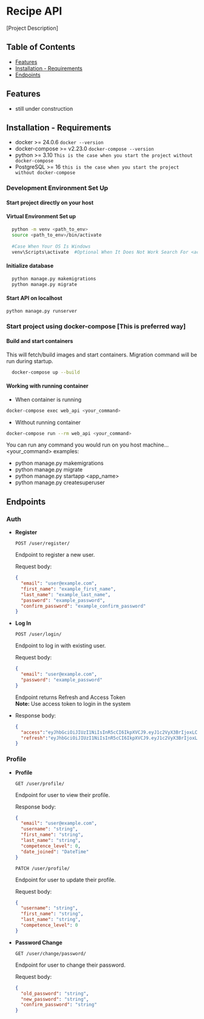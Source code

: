 # Recipe API

[Project Description]

## Table of Contents

- [Features](#features)
- [Installation - Requirements](#installation)
- [Endpoints](#endpoints)

## Features

- still under construction

## Installation - Requirements

* docker >= 24.0.6
  ```docker --version```
* docker-compose >= v2.23.0
  ```docker-compose --version```
* python >= 3.10
  ```This is the case when you start the project without docker-compose```
* PostgreSQL >= 16
  ```this is the case when you start the project without docker-compose```

### Development Environment Set Up

#### Start project directly on your host

#### Virtual Environment Set up

```bash
  python -m venv <path_to_env>
  source <path_to_env>/bin/activate
  
  #Case When Your OS Is Windows
  venv\Scripts\activate  #Optional When It Does Not Work Search For <activate.bat> File
```

#### Initialize database

```bash
  python manage.py makemigrations
  python manage.py migrate
```

#### Start API on localhost

```bash
python manage.py runserver
```

### Start project using docker-compose [This is preferred way]

#### Build and start containers

This will fetch/build images and start containers. Migration command will be run during startup.

```bash
  docker-compose up --build
```

#### Working with running container

* When container is running

```bash
docker-compose exec web_api <your_command>
```

* Without running container

```bash
docker-compose run --rm web_api <your_command>
```

You can run any command you would run on you host machine...
<your_command> examples:

* python manage.py makemigrations
* python manage.py migrate
* python manage.py startapp <app_name>
* python manage.py createsuperuser

## Endpoints

### Auth

- **Register**

  `POST /user/register/`

  Endpoint to register a new user.

  Request body:
  ```json
  {
    "email": "user@example.com",
    "first_name": "example_first_name",
    "last_name": "example_last_name",
    "password": "example_password",
    "confirm_password": "example_confirm_password"
  }
  ```
- **Log In**

  `POST /user/login/`

  Endpoint to log in with existing user.

  Request body:
  ```json
  {
    "email": "user@example.com",
    "password": "example_password"
  }
  ```
  Endpoint returns Refresh and Access Token  
  **Note:** Use access token to login in the system
- Response body:
  ```json
  {
    "access":"eyJhbGciOiJIUzI1NiIsInR5cCI6IkpXVCJ9.eyJ1c2VyX3BrIjoxLCJ0b2tlbl90eXBlIjoiYWNjZXNzIiwiY29sZF9zdHVmZiI6IuKYgyIsImV4cCI6MTIzNDU2LCJqdGkiOiJmZDJmOWQ1ZTFhN2M0MmU4OTQ5MzVlMzYyYmNhOGJjYSJ9.NHlztMGER7UADHZJlxNG0WSi22a2KaYSfd1S-AuT7lU",
    "refresh":"eyJhbGciOiJIUzI1NiIsInR5cCI6IkpXVCJ9.eyJ1c2VyX3BrIjoxLCJ0b2tlbl90eXBlIjoicmVmcmVzaCIsImNvbGRfc3R1ZmYiOiLimIMiLCJleHAiOjIzNDU2NywianRpIjoiZGUxMmY0ZTY3MDY4NDI3ODg5ZjE1YWMyNzcwZGEwNTEifQ.aEoAYkSJjoWH1boshQAaTkf8G3yn0kapko6HFRt7Rh4"
  }
  ```

### Profile

- **Profile**

  `GET /user/profile/`

  Endpoint for user to view their profile.

  Response body:
  ```json
  {
    "email": "user@example.com",
    "username": "string",
    "first_name": "string",
    "last_name": "string",
    "competence_level": 0,
    "date_joined": "DateTime"
  }
  ```
    `PATCH /user/profile/`

  Endpoint for user to update their profile.

  Request body:
  ```json
  {
    "username": "string",
    "first_name": "string",
    "last_name": "string",
    "competence_level": 0
  }
  ```
- **Password Change**

  `GET /user/change/password/`

  Endpoint for user to change their password.

  Request body:
  ```json
  {
    "old_password": "string",
    "new_password": "string",
    "confirm_password": "string"
  }
  ```
